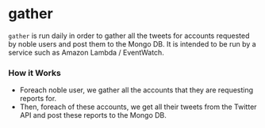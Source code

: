 # gather

`gather` is run daily in order to gather all the tweets for accounts requested by noble users and post them to the Mongo DB. It is intended to be run by a service such as Amazon Lambda / EventWatch.

### How it Works

- Foreach noble user, we gather all the accounts that they are requesting reports for.
- Then, foreach of these accounts, we get all their tweets from the Twitter API and post these reports to the Mongo DB.
